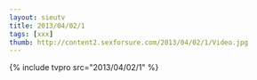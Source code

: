```yaml
--- 
layout: sieutv
title: 2013/04/02/1
tags: [xxx]
thumb: http://content2.sexforsure.com/2013/04/02/1/Video.jpg
---
```

{% include tvpro src="2013/04/02/1" %} 
